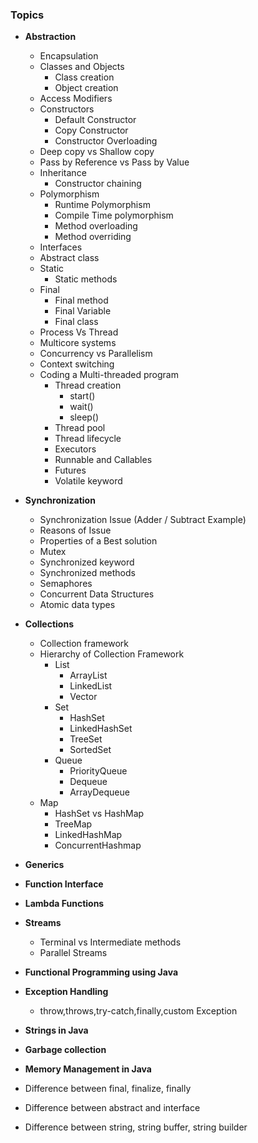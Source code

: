 ### Topics

* **Abstraction**
    * Encapsulation
    * Classes and Objects
        * Class creation
        * Object creation
    * Access Modifiers
    * Constructors
        * Default Constructor
        * Copy Constructor
        * Constructor Overloading
    * Deep copy vs Shallow copy
    * Pass by Reference vs Pass by Value
    * Inheritance
        * Constructor chaining
    * Polymorphism
        * Runtime Polymorphism
        * Compile Time polymorphism
        * Method overloading
        * Method overriding
    * Interfaces
    * Abstract class
    * Static
        * Static methods
    * Final
        * Final method
        * Final Variable
        * Final class
    * Process Vs Thread
    * Multicore systems
    * Concurrency vs Parallelism
    * Context switching
    * Coding a Multi-threaded program
        * Thread creation
            * start()
            * wait()
            * sleep()
        * Thread pool
        * Thread lifecycle
        * Executors
        * Runnable and Callables
        * Futures
        * Volatile keyword
* **Synchronization**
    * Synchronization Issue (Adder / Subtract Example)
    * Reasons of Issue
    * Properties of a Best solution
    * Mutex
    * Synchronized keyword
    * Synchronized methods
    * Semaphores
    * Concurrent Data Structures
    * Atomic data types
* **Collections**
    * Collection framework
    * Hierarchy of Collection Framework
        * List
            * ArrayList
            * LinkedList
            * Vector
        * Set
            * HashSet
            * LinkedHashSet
            * TreeSet
            * SortedSet
        * Queue
            * PriorityQueue
            * Dequeue
            * ArrayDequeue
  * Map
      * HashSet vs HashMap
      * TreeMap
      * LinkedHashMap
      * ConcurrentHashmap
* **Generics**
* **Function Interface**
* **Lambda Functions**
* **Streams**
    * Terminal vs Intermediate methods
    * Parallel Streams
* **Functional Programming using Java**
* **Exception Handling**
    * throw,throws,try-catch,finally,custom Exception
* **Strings in Java**
* **Garbage collection**
* **Memory Management in Java**

* Difference between final, finalize, finally
* Difference between abstract and interface
* Difference between string, string buffer, string builder
